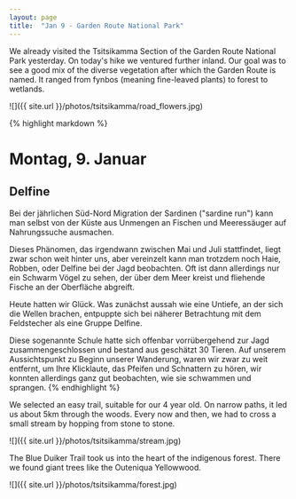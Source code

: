 ```yaml
---
layout: page
title:  "Jan 9 - Garden Route National Park"
---
```


We already visited the Tsitsikamma Section of the Garden Route National Park yesterday. On today's hike we ventured further inland. Our goal was to see a good mix of the diverse vegetation after which the Garden Route is named. It ranged from fynbos (meaning fine-leaved plants) to forest to wetlands.

![]({{ site.url }}/photos/tsitsikamma/road_flowers.jpg)

{% highlight markdown %}
# Montag, 9. Januar
## Delfine

Bei der jährlichen Süd-Nord Migration der Sardinen ("sardine run") kann man selbst von der Küste aus Unmengen an Fischen und Meeressäuger auf Nahrungssuche ausmachen.

Dieses Phänomen, das irgendwann zwischen Mai und Juli stattfindet, liegt zwar schon weit hinter uns, aber vereinzelt kann man trotzdem noch Haie, Robben, oder Delfine bei der Jagd beobachten. Oft ist dann allerdings nur ein Schwarm Vögel zu sehen, der über dem Meer kreist und fliehende Fische an der Oberfläche abgreift.

Heute hatten wir Glück. Was zunächst aussah wie eine Untiefe, an der sich die Wellen brachen, entpuppte sich bei näherer Betrachtung mit dem Feldstecher als eine Gruppe Delfine.

Diese sogenannte Schule hatte sich offenbar vorrübergehend zur Jagd zusammengeschlossen und bestand aus geschätzt 30 Tieren. Auf unserem Aussichtspunkt zu Beginn unserer Wanderung, waren wir zwar zu weit entfernt, um Ihre Klicklaute, das Pfeifen und Schnattern zu hören, wir konnten allerdings ganz gut beobachten, wie sie schwammen und sprangen.
{% endhighlight %}

We selected an easy trail, suitable for our 4 year old. On narrow paths, it led us about 5km through the woods. Every now and then, we had to cross a small stream by hopping from stone to stone.

![]({{ site.url }}/photos/tsitsikamma/stream.jpg)

The Blue Duiker Trail took us into the heart of the indigenous forest. There we found giant trees like the Outeniqua Yellowwood.

![]({{ site.url }}/photos/tsitsikamma/forest.jpg)
